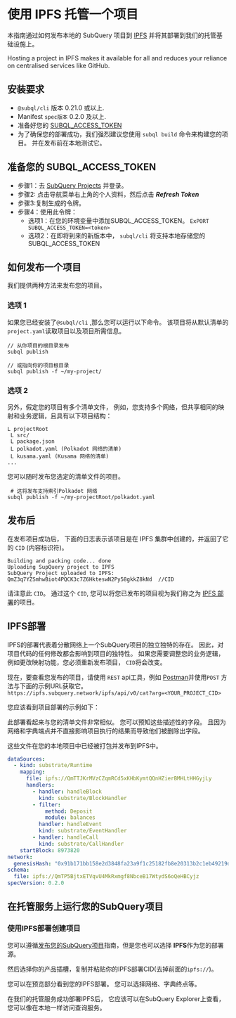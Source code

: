 # 使用 IPFS 托管一个项目

本指南通过如何发布本地的 SubQuery 项目到 [IPFS](https://ipfs.io/) 并将其部署到我们的托管基础设施上。

Hosting a project in IPFS makes it available for all and reduces your reliance on centralised services like GitHub.

## 安装要求

- `@subql/cli` 版本 0.21.0 或以上.
- Manifest `spec版本` 0.2.0 及以上.
- 准备好您的 [SUBQL_ACCESS_TOKEN](#prepare-your-subql-access-token)
- 为了确保您的部署成功，我们强烈建议您使用 `subql build` 命令来构建您的项目。 并在发布前在本地测试它。

## 准备您的 SUBQL_ACCESS_TOKEN

- 步骤1：去 [SubQuery Projects](https://project.subquery.network/) 并登录。
- 步骤2: 点击导航菜单右上角的个人资料，然后点击 **_Refresh Token_**
- 步骤3:复制生成的令牌。
- 步骤4：使用此令牌：
  - 选项1：在您的环境变量中添加SUBQL_ACCESS_TOKEN。 `ExPORT SUBQL_ACCESS_TOKEN=<token>`
  - 选项2：在即将到来的新版本中， `subql/cli` 将支持本地存储您的 SUBQL_ACCESS_TOKEN

## 如何发布一个项目

我们提供两种方法来发布您的项目。

### 选项 1

如果您已经安装了`@subql/cli` ,那么您可以运行以下命令。 该项目将从默认清单的`project.yaml`读取项目以及项目所需信息。

```
// 从你项目的根目录发布
subql publish

// 或指向你的项目根目录
subql publish -f ~/my-project/
```

### 选项 2

另外，假定您的项目有多个清单文件， 例如，您支持多个网络，但共享相同的映射和业务逻辑，且具有以下项目结构：

```
L projectRoot
 L src/
 L package.json
 L polkadot.yaml (Polkadot 网络的清单)
 L kusama.yaml (Kusama 网络的清单)
...
```

您可以随时发布您选定的清单文件的项目。

```
 # 这将发布支持索引Polkadot 网络
subql publish -f ~/my-projectRoot/polkadot.yaml
```

## 发布后

在发布项目成功后， 下面的日志表示该项目是在 IPFS 集群中创建的，并返回了它的 `CID` (内容标识符)。

```
Building and packing code... done
Uploading SupQuery project to IPFS
SubQuery Project uploaded to IPFS: QmZ3q7YZSmhwBiot4PQCK3c7Z6HkteswN2Py58gkkZ8kNd  //CID
```

请注意此 `CID`。 通过这个 `CID`, 您可以将您已发布的项目视为我们称之为 [IPFS 部署](#ipfs-deployment)的项目。

## IPFS部署

IPFS的部署代表着分散网络上一个SubQuery项目的独立独特的存在。 因此，对项目代码的任何修改都会影响到项目的独特性。 如果您需要调整您的业务逻辑，例如更改映射功能，您必须重新发布项目， `CID`将会改变。

现在，要查看您发布的项目，请使用 `REST` api工具，例如 [Postman](https://web.postman.co/)并使用`POST` 方法与下面的示例URL获取它。 `https://ipfs.subquery.network/ipfs/api/v0/cat?arg=<YOUR_PROJECT_CID>`

您应该看到项目部署的示例如下：

此部署看起来与您的清单文件非常相似。 您可以预知这些描述性的字段。 且因为网络和字典端点并不直接影响项目执行的结果而导致他们被删除出字段。

这些文件在您的本地项目中已经被打包并发布到IPFS中。

```yaml
dataSources:
  - kind: substrate/Runtime
    mapping:
      file: ipfs://QmTTJKrMVzCZqmRCd5xKHbKymtQQnHZierBMHLtHHGyjLy
      handlers:
        - handler: handleBlock
          kind: substrate/BlockHandler
        - filter:
            method: Deposit
            module: balances
          handler: handleEvent
          kind: substrate/EventHandler
        - handler: handleCall
          kind: substrate/CallHandler
    startBlock: 8973820
network:
  genesisHash: "0x91b171bb158e2d3848fa23a9f1c25182fb8e20313b2c1eb49219da7a70ce90c3"
schema:
  file: ipfs://QmTP5BjtxETVqvU4MkRxmgf8NbceB17WtydS6oQeHBCyjz
specVersion: 0.2.0
```

## 在托管服务上运行您的SubQuery项目

### 使用IPFS部署创建项目

您可以遵循[发布您的SubQuery项目](publish.md)指南，但是您也可以选择 **IPFS**作为您的部署源。

然后选择你的产品插槽，复制并粘贴你的IPFS部署CID(去掉前面的`ipfs://`)。

您可以在预览部分看到您的IPFS部署。 您可以选择网络、字典终点等。

在我们的托管服务成功部署IPFS后， 它应该可以在SubQuery Explorer上查看，您可以像在本地一样访问查询服务。
